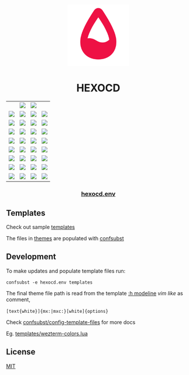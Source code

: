 <!-- mxc: path=./README.md -->

<div align="center">
  <img src=".github/assets/icon.png" width="168px"/>
  <h1>HEXOCD</h1>
</div>

<div align="center">
  <table>
    <tbody>
      <tr>
        <td></td>
        <td><img width="96" src="https://placehold.co/96/FFFDFF/111122.webp?text=XFG&font=oswald"/></td>
        <td><img width="96" src="https://placehold.co/96/111122/FFFDFF.webp?text=XBG&font=oswald"/></td>
        <td></td>
      </tr>
      <tr>
        <td><img width="96" src="https://placehold.co/96/BB6688/FFFDFF.webp?text=CY1&font=oswald"/></td>
        <td><img width="96" src="https://placehold.co/96/CC5577/FFFDFF.webp?text=C09&font=oswald"/></td>
        <td><img width="96" src="https://placehold.co/96/DD4466/FFFDFF.webp?text=C01&font=oswald"/></td>
        <td><img width="96" src="https://placehold.co/96/EE1144/FFFDFF.webp?text=CX1&font=oswald"/></td>
      </tr>
      <tr>
        <td><img width="96" src="https://placehold.co/96/77DD55/FFFDFF.webp?text=CY2&font=oswald"/></td>
        <td><img width="96" src="https://placehold.co/96/55CC44/FFFDFF.webp?text=C10&font=oswald"/></td>
        <td><img width="96" src="https://placehold.co/96/33BB33/FFFDFF.webp?text=C02&font=oswald"/></td>
        <td><img width="96" src="https://placehold.co/96/11AA22/FFFDFF.webp?text=CX2&font=oswald"/></td>
      </tr>
      <tr>
        <td><img width="96" src="https://placehold.co/96/CCEE66/FFFDFF.webp?text=CY3&font=oswald"/></td>
        <td><img width="96" src="https://placehold.co/96/DDDD44/FFFDFF.webp?text=C11&font=oswald"/></td>
        <td><img width="96" src="https://placehold.co/96/EECC22/FFFDFF.webp?text=C03&font=oswald"/></td>
        <td><img width="96" src="https://placehold.co/96/FFBB00/FFFDFF.webp?text=CX3&font=oswald"/></td>
      </tr>
      <tr>
        <td><img width="96" src="https://placehold.co/96/88BBCC/FFFDFF.webp?text=CY4&font=oswald"/></td>
        <td><img width="96" src="https://placehold.co/96/77AADD/FFFDFF.webp?text=C12&font=oswald"/></td>
        <td><img width="96" src="https://placehold.co/96/1188EE/FFFDFF.webp?text=C04&font=oswald"/></td>
        <td><img width="96" src="https://placehold.co/96/2266FF/FFFDFF.webp?text=CX4&font=oswald"/></td>
      </tr>
      <tr>
        <td><img width="96" src="https://placehold.co/96/77AADD/FFFDFF.webp?text=CY5&font=oswald"/></td>
        <td><img width="96" src="https://placehold.co/96/6688CC/FFFDFF.webp?text=C13&font=oswald"/></td>
        <td><img width="96" src="https://placehold.co/96/5566EE/FFFDFF.webp?text=C05&font=oswald"/></td>
        <td><img width="96" src="https://placehold.co/96/6655FF/FFFDFF.webp?text=CX5&font=oswald"/></td>
      </tr>
      <tr>
        <td><img width="96" src="https://placehold.co/96/88EECC/FFFDFF.webp?text=CY6&font=oswald"/></td>
        <td><img width="96" src="https://placehold.co/96/66DDDD/FFFDFF.webp?text=C14&font=oswald"/></td>
        <td><img width="96" src="https://placehold.co/96/44CCEE/FFFDFF.webp?text=C06&font=oswald"/></td>
        <td><img width="96" src="https://placehold.co/96/11AAFF/FFFDFF.webp?text=CX6&font=oswald"/></td>
      </tr>
      <tr>
        <td><img width="96" src="https://placehold.co/96/BBDDFF/FFFDFF.webp?text=CY7&font=oswald"/></td>
        <td><img width="96" src="https://placehold.co/96/AACCFF/FFFDFF.webp?text=C15&font=oswald"/></td>
        <td><img width="96" src="https://placehold.co/96/667788/FFFDFF.webp?text=C07&font=oswald"/></td>
        <td><img width="96" src="https://placehold.co/96/334455/FFFDFF.webp?text=CX7&font=oswald"/></td>
      </tr>
      <tr>
        <td><img width="96" src="https://placehold.co/96/556688/FFFDFF.webp?text=CY0&font=oswald"/></td>
        <td><img width="96" src="https://placehold.co/96/445566/FFFDFF.webp?text=C08&font=oswald"/></td>
        <td><img width="96" src="https://placehold.co/96/222233/FFFDFF.webp?text=C00&font=oswald"/></td>
        <td><img width="96" src="https://placehold.co/96/111122/FFFDFF.webp?text=CX0&font=oswald"/></td>
      </tr>
    </tbody>
  </table>
</div>


<div align="center">
    <h3><a href="hexocd.env">hexocd.env</a></h3>
</div>


Templates
---------

Check out sample [templates](./templates)

The files in [themes](./themes) are populated with [confsubst](https://github.com/metaory/confsubst)


Development
-----------
To make updates and populate template files run:

	confsubst -e hexocd.env templates

The final theme file path is read from the template [:h modeline](https://neovim.io/doc/user/options.html#modeline) _vim like_ as comment,


`[text{white}]{mx:|mxc:}[white]{options}`

Check [confsubst/config-template-files](https://github.com/metaory/confsubst/tree/master?tab=readme-ov-file#config-template-files) for more docs

Eg. [templates/wezterm-colors.lua](templates/wezterm-colors.lua)


## License

[MIT](LICENSE)
